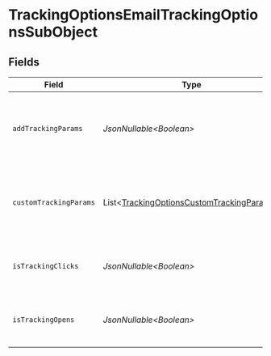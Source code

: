 # TrackingOptionsEmailTrackingOptionsSubObject


## Fields

| Field                                                                                                                   | Type                                                                                                                    | Required                                                                                                                | Description                                                                                                             |
| ----------------------------------------------------------------------------------------------------------------------- | ----------------------------------------------------------------------------------------------------------------------- | ----------------------------------------------------------------------------------------------------------------------- | ----------------------------------------------------------------------------------------------------------------------- |
| `addTrackingParams`                                                                                                     | *JsonNullable\<Boolean>*                                                                                                | :heavy_minus_sign:                                                                                                      | Whether the campaign needs custom tracking parameters. If set to False, tracking params will not be used.               |
| `customTrackingParams`                                                                                                  | List\<[TrackingOptionsCustomTrackingParams](../../models/components/TrackingOptionsCustomTrackingParams.md)>            | :heavy_minus_sign:                                                                                                      | A list of custom tracking parameters. If an empty list is given and add_tracking_params is True, uses company defaults. |
| `isTrackingClicks`                                                                                                      | *JsonNullable\<Boolean>*                                                                                                | :heavy_minus_sign:                                                                                                      | Whether the campaign is tracking click events. If not specified, uses company defaults.                                 |
| `isTrackingOpens`                                                                                                       | *JsonNullable\<Boolean>*                                                                                                | :heavy_minus_sign:                                                                                                      | Whether the campaign is tracking open events. If not specified, uses company defaults.                                  |